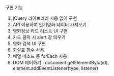 구현 기능

1. jQuery 라이브러리 사용 없이 구현
2. API 이용하여 인기영화 데이터 가져오기
3. 영화정보 카드 리스트 UI 구현
4. 카드 클릭 시 alert 창 띄우기
5. 영화 검색 UI 구현
6. 화살표 함수 사용
7. 배열 메소드 중 forEach 사용
8. DOM 제어하기 : document.getElementById(id), element.addEventListener(type, listener)
